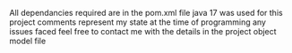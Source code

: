 All dependancies required are in the pom.xml file
java 17 was used for this project
comments represent my state  at the time of programming
any issues faced feel free to contact me with the details in the project object model file
